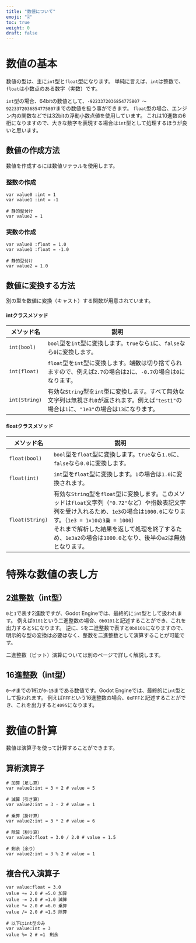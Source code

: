 ```yaml
---
title: "数値について"
emoji: "🎚"
toc: true
weight: 0
draft: false
---
```


# 数値の基本

数値の型は、主に`int`型と`float`型になります。
単純に言えば、`int`は整数で、`float`は小数点のある数字（実数）です。

`int`型の場合、64bitの数値として、`-9223372036854775807 〜 9223372036854775807`までの数値を扱う事ができます。
`float`型の場合、エンジン内の関数などでは32bitの浮動小数点値を使用しています。
これは10進数の6桁になりますので、大きな数字を表現する場合は`int`型として処理するほうが良いと思います。

## 数値の作成方法

数値を作成するには数値リテラルを使用します。

### 整数の作成

```gdscript
var value0 :int = 1
var value1 :int = -1

# 静的型付け
var value2 = 1
```


### 実数の作成

```gdscript
var value0 :float = 1.0
var value1 :float = -1.0

# 静的型付け
var value2 = 1.0
```

## 数値に変換する方法

別の型を数値に変換（キャスト）する関数が用意されています。

#### intクラスメソッド

| メソッド名 | 説明 |
| --- | --- |
| `int(bool)`   | `bool`型を`int`型に変換します。`true`なら`1`に、`false`なら`0`に変換します。 |
| `int(float)`  | `float`型を`int`型に変換します。端数は切り捨てられますので、例えば`2.7`の場合は`2`に、`-0.7`の場合は`0`になります。 |
| `int(String)` | 有効な`String`型を`int`型に変換します。すべて無効な文字列は無視され`0`が返されます。例えば`"test1"`の場合は`1`に、`"1e3"`の場合は`13`になります。 |

#### floatクラスメソッド

| メソッド名 | 説明 |
| --- | --- |   
| `float(bool)`   | `bool`型を`float`型に変換します。`true`なら`1.0`に、`false`なら`0.0`に変換します。 |
| `float(int)`  | `int`型を`float`型に変換します。`1`の場合は`1.0`に変換されます。 |
| `float(String)` | 有効な`String`型を`float`型に変換します。このメソッドは`float`文字列（`"0.72"`など）や指数表記文字列を受け入れるため、`1e3`の場合は`1000.0`になります。（`1e3 = 1×10の3乗 = 1000`）<br/>それまで解析した結果を返して処理を終了するため、`1e3a2`の場合は`1000.0`となり、後半の`a2`は無効となります。 |

# 特殊な数値の表し方

## 2進整数（int型）

`0`と`1`で表す2進数ですが、Godot Engineでは、最終的に`int`型として扱われます。
例えば`0101`という二進整数の場合、`0b0101`と記述することができ、これを出力すると`5`になります。
逆に、`5`を二進整数で表すと`0b0101`になりますので、明示的な型の変換は必要はなく、整数を二進整数として演算することが可能です。

二進整数（ビット）演算については別のページで詳しく解説します。

## 16進整数（int型）

`0～F`までの1桁が`0~15`まである数値です。Godot Engineでは、最終的に`int`型として扱われます。
例えば`FFF`という16進整数の場合、`0xFFF`と記述することができ、これを出力すると`4095`になります。

# 数値の計算

数値は演算子を使って計算することができます。


## 算術演算子

```gdscript
# 加算（足し算）
var value1:int = 3 + 2 # value = 5

# 減算（引き算）
var value2:int = 3 - 2 # value = 1

# 乗算（掛け算）
var value2:int = 3 * 2 # value = 6

# 除算（割り算）
var value2:float = 3.0 / 2.0 # value = 1.5

# 剰余（余り）
var value2:int = 3 % 2 # value = 1
```

## 複合代入演算子

```gdscript
var value:float = 3.0
value += 2.0 # =5.0 加算
value -= 2.0 # =1.0 減算
value *= 2.0 # =6.0 乗算
value /= 2.0 # =1.5 除算

# 以下はint型のみ
var value:int = 3
value %= 2 # =1　剰余
```